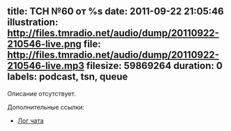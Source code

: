 title: ТСН №60 от %s
date: 2011-09-22 21:05:46
illustration: http://files.tmradio.net/audio/dump/20110922-210546-live.png
file: http://files.tmradio.net/audio/dump/20110922-210546-live.mp3
filesize: 59869264
duration: 0
labels: podcast, tsn, queue
---
Описание отсутствует.

Дополнительные ссылки:

- [Лог чата](http://files.tmradio.net/audio/dump/20110922-210546-live.log)
